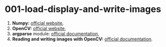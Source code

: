# 001-load-display-and-write-images

1. **Numpy:** [official website](https://numpy.org/),  
2. **OpenCV:** [official website](https://opencv.org/),  
3. **argparse** module: [official documentation](https://docs.python.org/3.9/library/argparse.html),  
4. **Reading and writing images with OpenCV:** [official documentation](https://docs.opencv.org/4.x/d4/da8/group__imgcodecs.html). 
